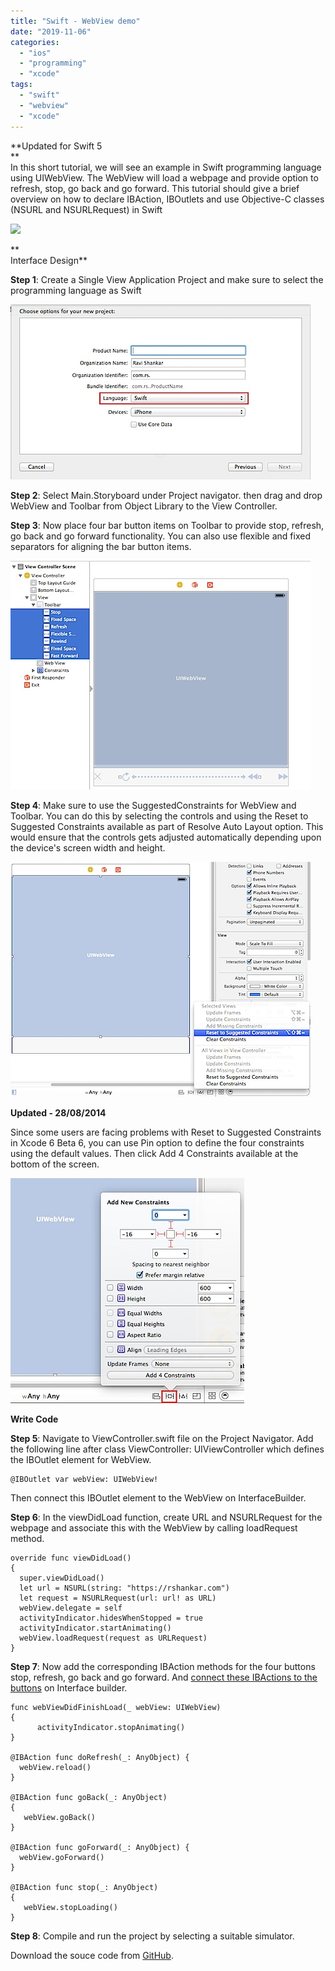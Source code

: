 ```yaml
---
title: "Swift - WebView demo"
date: "2019-11-06"
categories: 
  - "ios"
  - "programming"
  - "xcode"
tags: 
  - "swift"
  - "webview"
  - "xcode"
---
```


**Updated for Swift 5  
**  
In this short tutorial, we will see an example in Swift programming language using UIWebView. The WebView will load a webpage and provide option to refresh, stop, go back and go forward. This tutorial should give a brief overview on how to declare IBAction, IBOutlets and use Objective-C classes (NSURL and NSURLRequest) in Swift

![](/assets/images/Simulator-Screen-Shot-iPhone-11-Pro-Max-2019-11-06-at-15.43.46-1.png)

**  
Interface Design**  

**Step 1**: Create a Single View Application Project and make sure to select the programming language as Swift

![Choose Swift Language in Xcode](images/201407081424.jpg)

**Step 2**: Select Main.Storyboard under Project navigator. then drag and drop WebView and Toolbar from Object Library to the View Controller.  

**Step 3**: Now place four bar button items on Toolbar to provide stop, refresh, go back and go forward functionality. You can also use flexible and fixed separators for aligning the bar button items.

![Use Suggested Constraints in Xcode 6](images/201407081435.jpg)

**Step 4**: Make sure to use the SuggestedConstraints for WebView and Toolbar. You can do this by selecting the controls and using the Reset to Suggested Constraints available as part of Resolve Auto Layout option. This would ensure that the controls gets adjusted automatically depending upon the device's screen width and height.

![Reset to Suggested Constraints](images/201407081438.jpg)

**Updated - 28/08/2014**  

Since some users are facing problems with Reset to Suggested Constraints in Xcode 6 Beta 6, you can use Pin option to define the four constraints using the default values. Then click Add 4 Constraints available at the bottom of the screen.

![201408281213.jpg](images/201408281213.jpg)

**Write Code**  

**Step 5**: Navigate to ViewController.swift file on the Project Navigator. Add the following line after class ViewController: UIViewController which defines the IBOutlet element for WebView.

```
@IBOutlet var webView: UIWebView!
```

  

Then connect this IBOutlet element to the WebView on InterfaceBuilder.  

**Step 6**: In the viewDidLoad function, create URL and NSURLRequest for the webpage and associate this with the WebView by calling loadRequest method.

```
override func viewDidLoad() 
{   
  super.viewDidLoad() 
  let url = NSURL(string: "https://rshankar.com")
  let request = NSURLRequest(url: url! as URL)       
  webView.delegate = self
  activityIndicator.hidesWhenStopped = true
  activityIndicator.startAnimating()
  webView.loadRequest(request as URLRequest) 
}

```

**Step 7**: Now add the corresponding IBAction methods for the four buttons stop, refresh, go back and go forward. And [connect these IBActions to the buttons](https://rshankar.com/different-ways-to-connect-ibaction-to-uibutton/) on Interface builder.

```
func webViewDidFinishLoad(_ webView: UIWebView) 
{ 
      activityIndicator.stopAnimating()   
}                                                                                           

@IBAction func doRefresh(_: AnyObject) {                                                              
  webView.reload()
}

@IBAction func goBack(_: AnyObject) 
{   
   webView.goBack()    
}

@IBAction func goForward(_: AnyObject) {
  webView.goForward()
}

@IBAction func stop(_: AnyObject) 
{
   webView.stopLoading()
}

```

**Step 8**: Compile and run the project by selecting a suitable simulator.  

Download the souce code from [GitHub](https://github.com/rshankras/Swift-Demo/tree/master/WebViewDemo).
